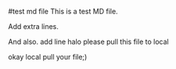 #test md file
This is a test MD file.

Add extra lines.

And also.
add line
halo please pull this file to local

okay local pull your file;)